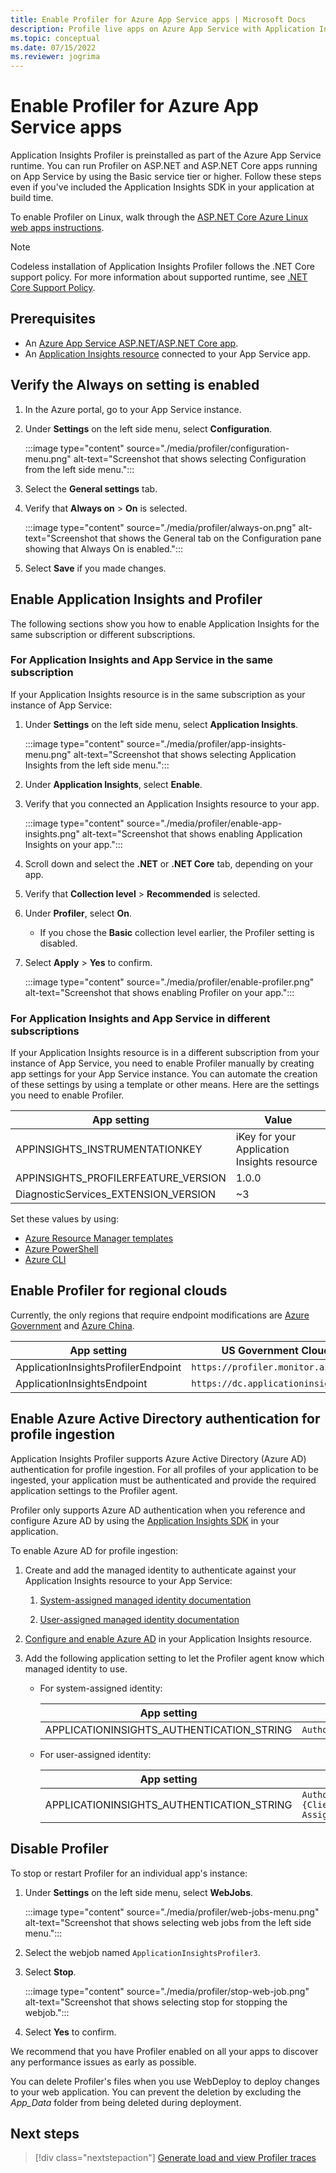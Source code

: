 ```yaml
---
title: Enable Profiler for Azure App Service apps | Microsoft Docs
description: Profile live apps on Azure App Service with Application Insights Profiler.
ms.topic: conceptual
ms.date: 07/15/2022
ms.reviewer: jogrima
---
```


# Enable Profiler for Azure App Service apps

Application Insights Profiler is preinstalled as part of the Azure App Service runtime. You can run Profiler on ASP.NET and ASP.NET Core apps running on App Service by using the Basic service tier or higher. Follow these steps even if you've included the Application Insights SDK in your application at build time.

To enable Profiler on Linux, walk through the [ASP.NET Core Azure Linux web apps instructions](profiler-aspnetcore-linux.md).

> [!NOTE]
> Codeless installation of Application Insights Profiler follows the .NET Core support policy.
> For more information about supported runtime, see [.NET Core Support Policy](https://dotnet.microsoft.com/platform/support/policy/dotnet-core).

## Prerequisites

- An [Azure App Service ASP.NET/ASP.NET Core app](../../app-service/quickstart-dotnetcore.md).
- An [Application Insights resource](/previous-versions/azure/azure-monitor/app/create-new-resource) connected to your App Service app.

## Verify the Always on setting is enabled

1. In the Azure portal, go to your App Service instance.
1. Under **Settings** on the left side menu, select **Configuration**.

   :::image type="content" source="./media/profiler/configuration-menu.png" alt-text="Screenshot that shows selecting Configuration from the left side menu.":::

1. Select the **General settings** tab.
1. Verify that **Always on** > **On** is selected.

   :::image type="content" source="./media/profiler/always-on.png" alt-text="Screenshot that shows the General tab on the Configuration pane showing that Always On is enabled.":::

1. Select **Save** if you made changes.

## Enable Application Insights and Profiler

The following sections show you how to enable Application Insights for the same subscription or different subscriptions.

### For Application Insights and App Service in the same subscription

If your Application Insights resource is in the same subscription as your instance of App Service:

1. Under **Settings** on the left side menu, select **Application Insights**.

   :::image type="content" source="./media/profiler/app-insights-menu.png" alt-text="Screenshot that shows selecting Application Insights from the left side menu.":::

1. Under **Application Insights**, select **Enable**.
1. Verify that you connected an Application Insights resource to your app.

   :::image type="content" source="./media/profiler/enable-app-insights.png" alt-text="Screenshot that shows enabling Application Insights on your app.":::

1. Scroll down and select the **.NET** or **.NET Core** tab, depending on your app.
1. Verify that **Collection level** > **Recommended** is selected.
1. Under **Profiler**, select **On**.
   - If you chose the **Basic** collection level earlier, the Profiler setting is disabled.
1. Select **Apply** > **Yes** to confirm.

   :::image type="content" source="./media/profiler/enable-profiler.png" alt-text="Screenshot that shows enabling Profiler on your app.":::

### For Application Insights and App Service in different subscriptions

If your Application Insights resource is in a different subscription from your instance of App Service, you need to enable Profiler manually by creating app settings for your App Service instance. You can automate the creation of these settings by using a template or other means. Here are the settings you need to enable Profiler.

|App setting    | Value    |
|---------------|----------|
|APPINSIGHTS_INSTRUMENTATIONKEY         | iKey for your Application Insights resource    |
|APPINSIGHTS_PROFILERFEATURE_VERSION | 1.0.0 |
|DiagnosticServices_EXTENSION_VERSION | ~3 |

Set these values by using:
- [Azure Resource Manager templates](../app/azure-web-apps-net-core.md#app-service-application-settings-with-azure-resource-manager)
- [Azure PowerShell](/powershell/module/az.websites/set-azwebapp)
- [Azure CLI](/cli/azure/webapp/config/appsettings)

## Enable Profiler for regional clouds

Currently, the only regions that require endpoint modifications are [Azure Government](../../azure-government/compare-azure-government-global-azure.md#application-insights) and [Azure China](/azure/china/resources-developer-guide).

|App setting    | US Government Cloud | China Cloud |   
|---------------|---------------------|-------------|
|ApplicationInsightsProfilerEndpoint         | `https://profiler.monitor.azure.us`    | `https://profiler.monitor.azure.cn` |
|ApplicationInsightsEndpoint | `https://dc.applicationinsights.us` | `https://dc.applicationinsights.azure.cn` |

## Enable Azure Active Directory authentication for profile ingestion

Application Insights Profiler supports Azure Active Directory (Azure AD) authentication for profile ingestion. For all profiles of your application to be ingested, your application must be authenticated and provide the required application settings to the Profiler agent.

Profiler only supports Azure AD authentication when you reference and configure Azure AD by using the [Application Insights SDK](../app/asp-net-core.md#configure-the-application-insights-sdk) in your application.

To enable Azure AD for profile ingestion:

1. Create and add the managed identity to authenticate against your Application Insights resource to your App Service:

   1.  [System-assigned managed identity documentation](../../app-service/overview-managed-identity.md?tabs=portal%2chttp#add-a-system-assigned-identity)

   1.  [User-assigned managed identity documentation](../../app-service/overview-managed-identity.md?tabs=portal%2chttp#add-a-user-assigned-identity)

1. [Configure and enable Azure AD](../app/azure-ad-authentication.md?tabs=net#configure-and-enable-azure-ad-based-authentication) in your Application Insights resource.

1. Add the following application setting to let the Profiler agent know which managed identity to use.

   - For system-assigned identity:

       | App setting    | Value    |
       | -------------- |--------- |
       | APPLICATIONINSIGHTS_AUTHENTICATION_STRING         | `Authorization=AAD`    |

   - For user-assigned identity:

       | App setting   | Value    |
       | ------------- | -------- |
       | APPLICATIONINSIGHTS_AUTHENTICATION_STRING         | `Authorization=AAD;ClientId={Client id of the User-Assigned Identity}`    |

## Disable Profiler

To stop or restart Profiler for an individual app's instance:

1. Under **Settings** on the left side menu, select **WebJobs**.

   :::image type="content" source="./media/profiler/web-jobs-menu.png" alt-text="Screenshot that shows selecting web jobs from the left side menu.":::

1. Select the webjob  named `ApplicationInsightsProfiler3`.

1. Select **Stop**.

   :::image type="content" source="./media/profiler/stop-web-job.png" alt-text="Screenshot that shows selecting stop for stopping the webjob.":::

1. Select **Yes** to confirm.

We recommend that you have Profiler enabled on all your apps to discover any performance issues as early as possible.

You can delete Profiler's files when you use WebDeploy to deploy changes to your web application. You can prevent the deletion by excluding the *App_Data* folder from being deleted during deployment.

## Next steps

> [!div class="nextstepaction"]
> [Generate load and view Profiler traces](./profiler-data.md)
